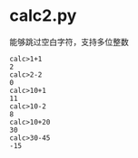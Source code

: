 
# calc2.py

能够跳过空白字符，支持多位整数

```shell script
calc>1+1
2
calc>2-2
0
calc>10+1
11
calc>10-2
8
calc>10+20
30
calc>30-45
-15
```


